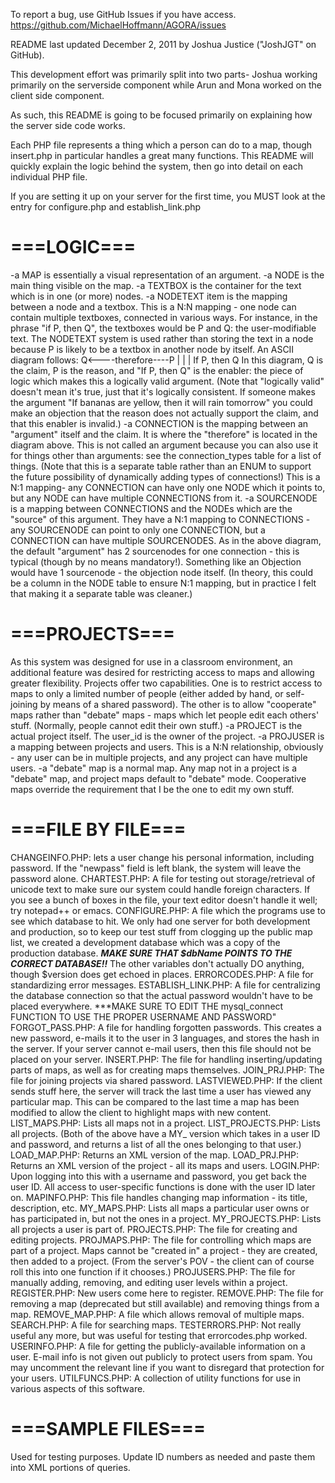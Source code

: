 To report a bug, use GitHub Issues if you have access.
https://github.com/MichaelHoffmann/AGORA/issues

README last updated December 2, 2011 by Joshua Justice ("JoshJGT" on GitHub).

This development effort was primarily split into two parts- Joshua working primarily on the serverside component while Arun and Mona worked on the client side component.

As such, this README is going to be focused primarily on explaining how the server side code works.

Each PHP file represents a thing which a person can do to a map, though insert.php in particular handles a great many functions.
This README will quickly explain the logic behind the system, then go into detail on each individual PHP file.

If you are setting it up on your server for the first time, you MUST look at the entry for configure.php and establish_link.php


# ===LOGIC===
-a MAP is essentially a visual representation of an argument.
-a NODE is the main thing visible on the map.
-a TEXTBOX is the container for the text which is in one (or more) nodes.
-a NODETEXT item is the mapping between a node and a textbox. This is a N:N mapping - one node can contain multiple textboxes, connected in various ways. For instance, in the phrase "if P, then Q", the textboxes would be P and Q: the user-modifiable text. The NODETEXT system is used rather than storing the text in a node because P is likely to be a textbox in another node by itself. An ASCII diagram follows:
       Q<----therefore----P
                 |
                 |
                 |
            If P, then Q
In this diagram, Q is the claim, P is the reason, and "If P, then Q" is the enabler: the piece of logic which makes this a logically valid argument. (Note that "logically valid" doesn't mean it's true, just that it's logically consistent. If someone makes the argument "If bananas are yellow, then it will rain tomorrow" you could make an objection that the reason does not actually support the claim, and that this enabler is invalid.)
-a CONNECTION is the mapping between an "argument" itself and the claim. It is where the "therefore" is located in the diagram above. This is not called an argument because you can also use it for things other than arguments: see the connection_types table for a list of things. (Note that this is a separate table rather than an ENUM to support the future possibility of dynamically adding types of connections!) This is a N:1 mapping- any CONNECTION can have only one NODE which it points to, but any NODE can have multiple CONNECTIONS from it.
-a SOURCENODE is a mapping between CONNECTIONS and the NODEs which are the "source" of this argument. They have a N:1 mapping to CONNECTIONS - any SOURCENODE can point to only one CONNECTION, but a CONNECTION can have multiple SOURCENODES. As in the above diagram, the default "argument" has 2 sourcenodes for one connection - this is typical (though by no means mandatory!). Something like an Objection would have 1 sourcenode - the objection node itself. (In theory, this could be a column in the NODE table to ensure N:1 mapping, but in practice I felt that making it a separate table was cleaner.)

# ===PROJECTS===
As this system was designed for use in a classroom environment, an additional feature was desired for restricting access to maps and allowing greater flexibility.
Projects offer two capabilities. One is to restrict access to maps to only a limited number of people (either added by hand, or self-joining by means of a shared password). The other is to allow "cooperate" maps rather than "debate" maps - maps which let people edit each others' stuff. (Normally, people cannot edit their own stuff.)
-a PROJECT is the actual project itself. The user_id is the owner of the project.
-a PROJUSER is a mapping between projects and users. This is a N:N relationship, obviously - any user can be in multiple projects, and any project can have multiple users.
-a "debate" map is a normal map. Any map not in a project is a "debate" map, and project maps default to "debate" mode. Cooperative maps override the requirement that I be the one to edit my own stuff.

# ===FILE BY FILE===

CHANGEINFO.PHP: lets a user change his personal information, including password. If the "newpass" field is left blank, the system will leave the password alone.
CHARTEST.PHP: A file for testing out storage/retrieval of unicode text to make sure our system could handle foreign characters. If you see a bunch of boxes in the file, your text editor doesn't handle it well; try notepad++ or emacs.
CONFIGURE.PHP: A file which the programs use to see which database to hit. We only had one server for both development and production, so to keep our test stuff from clogging up the public map list, we created a development database which was a copy of the production database. ***MAKE SURE THAT $dbName POINTS TO THE CORRECT DATABASE!!*** The other variables don't actually DO anything, though $version does get echoed in places.
ERRORCODES.PHP: A file for standardizing error messages.
ESTABLISH_LINK.PHP: A file for centralizing the database connection so that the actual password wouldn't have to be placed everywhere. ***MAKE SURE TO EDIT THE mysql_connect FUNCTION TO USE THE PROPER USERNAME AND PASSWORD"
FORGOT_PASS.PHP: A file for handling forgotten passwords. This creates a new password, e-mails it to the user in 3 languages, and stores the hash in the server. If your server cannot e-mail users, then this file should not be placed on your server.
INSERT.PHP: The file for handling inserting/updating parts of maps, as well as for creating maps themselves.
JOIN_PRJ.PHP: The file for joining projects via shared password.
LASTVIEWED.PHP: If the client sends stuff here, the server will track the last time a user has viewed any particular map. This can be compared to the last time a map has been modified to allow the client to highlight maps with new content.
LIST_MAPS.PHP: Lists all maps not in a project.
LIST_PROJECTS.PHP: Lists all projects.
(Both of the above have a MY_ version which takes in a user ID and password, and returns a list of all the ones belonging to that user.)
LOAD_MAP.PHP: Returns an XML version of the map.
LOAD_PRJ.PHP: Returns an XML version of the project - all its maps and users.
LOGIN.PHP: Upon logging into this with a username and password, you get back the user ID. All access to user-specific functions is done with the user ID later on.
MAPINFO.PHP: This file handles changing map information - its title, description, etc.
MY_MAPS.PHP: Lists all maps a particular user owns or has participated in, but not the ones in a project.
MY_PROJECTS.PHP: Lists all projects a user is part of.
PROJECTS.PHP: The file for creating and editing projects.
PROJMAPS.PHP: The file for controlling which maps are part of a project. Maps cannot be "created in" a project - they are created, then added to a project. (From the server's POV - the client can of course roll this into one function if it chooses.)
PROJUSERS.PHP: The file for manually adding, removing, and editing user levels within a project.
REGISTER.PHP: New users come here to register.
REMOVE.PHP: The file for removing a map (deprecated but still available) and removing things from a map.
REMOVE_MAP.PHP: A file which allows removal of multiple maps.
SEARCH.PHP: A file for searching maps.
TESTERRORS.PHP: Not really useful any more, but was useful for testing that errorcodes.php worked.
USERINFO.PHP: A file for getting the publicly-available information on a user. E-mail info is not given out publicly to protect users from spam. You may uncomment the relevant line if you want to disregard that protection for your users.
UTILFUNCS.PHP: A collection of utility functions for use in various aspects of this software.

# ===SAMPLE FILES===
Used for testing purposes. Update ID numbers as needed and paste them into XML portions of queries.